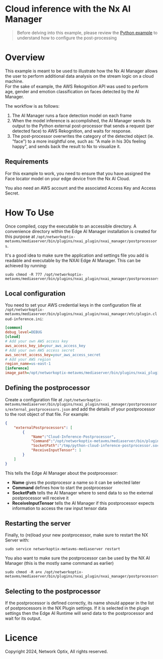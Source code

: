 Cloud inference with the Nx AI Manager
=========================

> Before delving into this example, please review the [Python example](../postprocessor-python-image-example/) to understand how to configure the post-processing

# Overview

This example is meant to be used to illustrate how the Nx AI Manager allows the user to perform additional data analysis on the stream logic on a cloud machine.   
For the sake of example, the AWS Rekognition API was used to perform age, gender and emotion classification on faces detected by the AI Manager.

The workflow is as follows:
1. The AI Manager runs a face detection model on each frame
2. When the model inference is accomplished, the AI Manager sends its output to the Python external post-processor that sends a request (per detected face) to AWS Rekognition, and waits for response.
3. The post-processor overwrites the category of the detected object (ie. "face") to a more insightful one, such as: "A male in his 30s feeling happy", and sends back the result to Nx to visualize it.

## Requirements

For this example to work, you need to ensure that you have assigned the Face locator model on your edge device from the Nx AI Cloud. 

You also need an AWS account and the associated Access Key and Access Secret.

# How To Use


Once compiled, copy the executable to an accessible directory. A convenience directory within the Edge AI Manager installation is created for this purpose at `/opt/networkoptix-metavms/mediaserver/bin/plugins/nxai_plugin/nxai_manager/postprocessors`.

It's a good idea to make sure the application and settings file you add is readable and executable by the NXAI Edge AI Manager. This can be achieved by running:

```
sudo chmod -R 777 /opt/networkoptix-metavms/mediaserver/bin/plugins/nxai_plugin/nxai_manager/postprocessors
```

## Local configuration

You need to set your AWS credential keys in the configuration file at `/opt/networkoptix-metavms/mediaserver/bin/plugins/nxai_plugin/nxai_manager/etc/plugin.cloud-inference.ini`:

```ini
[common]
debug_level=DEBUG
[cloud]
# Add your own AWS access key
aws_access_key_id=your_aws_access_key
# Add your own AWS access secret
aws_secret_access_key=your_aws_access_secret
# Add your AWS region
region_name=us-east-1
[inference]
image_path=/opt/networkoptix-metavms/mediaserver/bin/plugins/nxai_plugin/nxai_manager/postprocessors/face.png
```

## Defining the postprocessor

Create a configuration file at `/opt/networkoptix-metavms/mediaserver/bin/plugins/nxai_plugin/nxai_manager/postprocessors/external_postprocessors.json` and add the details of your postprocessor to the root object of that file. For example: 

``` json
{
    "externalPostprocessors": [
        {
            "Name":"Cloud-Inference-Postprocessor",
            "Command":"/opt/networkoptix-metavms/mediaserver/bin/plugins/nxai_plugin/nxai_manager/postprocessors/postprocessor-cloud-inference-example",
            "SocketPath":"/tmp/python-cloud-inference-postprocessor.sock",
            "ReceiveInputTensor": 1
        }
    ]
}
```

This tells the Edge AI Manager about the postprocessor:
- **Name** gives the postprocesor a name so it can be selected later
- **Command** defines how to start the postprocessor
- **SocketPath** tells the AI Manager where to send data to so the external postprocessor will receive it
- **ReceiveInputTensor** tells the AI Manager if this postprocessor expects information to access the raw input tensor data

## Restarting the server

Finally, to (re)load your new postprocessor, make sure to restart the NX Server with:

```shell
sudo service networkoptix-metavms-mediaserver restart
```

You also want to make sure the postprocessor can be used by the NX AI Manager (this is the mostly same command as earlier)

```
sudo chmod -R a+x /opt/networkoptix-metavms/mediaserver/bin/plugins/nxai_plugin/nxai_manager/postprocessors/
```

## Selecting to the postprocessor

If the postprocessor is defined correctly, its name should appear in the list of postprocessors in the NX Plugin settings. If it is selected in the plugin settings then the Edge AI Runtime will send data to the postprocessor and wait for its output.

# Licence

Copyright 2024, Network Optix, All rights reserved.